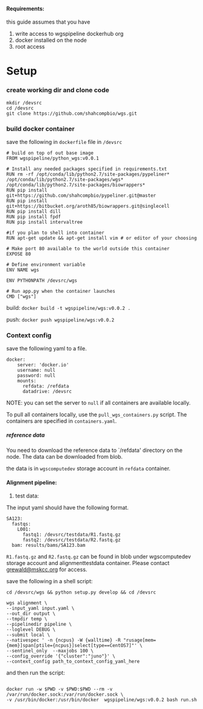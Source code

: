 
#### Requirements:

this guide assumes that you have
1. write access to wgspipeline dockerhub org
2. docker installed on the node
3. root access


# Setup


### create working dir and clone code

```
mkdir /devsrc
cd /devsrc
git clone https://github.com/shahcompbio/wgs.git
```

### build docker container

save the following in `dockerfile` file in `/devsrc`
```
# build on top of out base image
FROM wgspipeline/python_wgs:v0.0.1

# Install any needed packages specified in requirements.txt
RUN rm -rf /opt/conda/lib/python2.7/site-packages/pypeliner* /opt/conda/lib/python2.7/site-packages/wgs* /opt/conda/lib/python2.7/site-packages/biowrappers*
RUN pip install git+https://github.com/shahcompbio/pypeliner.git@master
RUN pip install git+https://bitbucket.org/aroth85/biowrappers.git@singlecell
RUN pip install dill
RUN pip install fpdf
RUN pip install intervaltree

#if you plan to shell into container 
RUN apt-get update && apt-get install vim # or editor of your choosing

# Make port 80 available to the world outside this container
EXPOSE 80

# Define environment variable
ENV NAME wgs

ENV PYTHONPATH /devsrc/wgs

# Run app.py when the container launches
CMD ["wgs"]
```

build:
`docker build -t wgspipeline/wgs:v0.0.2 .`

push:
`docker push wgspipeline/wgs:v0.0.2`


### Context config

save the following yaml to a file.


```
docker:
    server: 'docker.io'
    username: null
    password: null
    mounts:
      refdata: /refdata
      datadrive: /devsrc
```

NOTE: you can set the server to `null` if all containers are available locally.

To pull all containers locally, use the `pull_wgs_containers.py` script. The containers are specified in `containers.yaml`.

##### reference data
You need to download the reference data to `/refdata' directory on the node. The data can be downloaded from blob. 

the data is in `wgscomputedev` storage account in `refdata` container.


#### Alignment pipeline:

1. test data:

The input yaml should have the following format.
```
SA123:
  fastqs:
    L001:
      fastq1: /devsrc/testdata/R1.fastq.gz
      fastq2: /devsrc/testdata/R2.fastq.gz
  bam: results/bams/SA123.bam
```


`R1.fastq.gz` and `R2.fastq.gz` can be found in blob under wgscomputedev storage account and alignmenttestdata container. Please contact <grewald@mskcc.org> for access.


save the following in a shell script:

```
cd /devsrc/wgs && python setup.py develop && cd /devsrc

wgs alignment \
--input_yaml input.yaml \
--out_dir output \
--tmpdir temp \
--pipelinedir pipeline \
--loglevel DEBUG \
--submit local \
--nativespec ' -n {ncpus} -W {walltime} -R "rusage[mem={mem}]span[ptile={ncpus}]select[type==CentOS7]"' \
--sentinel_only  --maxjobs 100 \
--config_override '{"cluster":"juno"}' \
--context_config path_to_context_config_yaml_here
```

and then run the script:

```

docker run -w $PWD -v $PWD:$PWD --rm -v /var/run/docker.sock:/var/run/docker.sock \
-v /usr/bin/docker:/usr/bin/docker  wgspipeline/wgs:v0.0.2 bash run.sh
```


